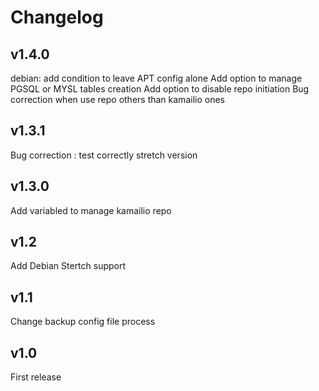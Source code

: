 Changelog
=========

v1.4.0
---
debian: add condition to leave APT config alone
Add option to manage PGSQL or MYSL tables creation
Add option to disable repo initiation
Bug correction when use repo others than kamailio ones

v1.3.1
---
Bug correction : test correctly stretch version

v1.3.0
----
Add variabled to manage kamailio repo

v1.2
----
Add Debian Stertch support

v1.1
----
Change backup config file process

v1.0
----
First release
